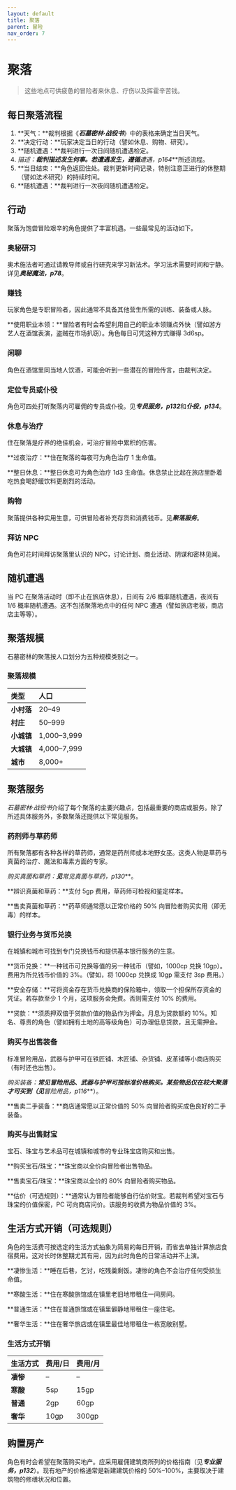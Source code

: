 ```yaml
---
layout: default
title: 聚落
parent: 冒险
nav_order: 7
---
```


# 聚落

> 这些地点可供疲惫的冒险者来休息、疗伤以及挥霍辛苦钱。

## 每日聚落流程

1. **天气：**裁判根据《***石墓密林·战役书***》中的表格来确定当日天气。
2. **决定行动：**玩家决定当日的行动（譬如休息、购物、研究）。
3. **随机遭遇：**裁判进行一次日间随机遭遇检定。
4. **描述：**裁判描述发生何事。若遭遇发生，遵循***遭遇，p164***所述流程。
5. **当日结束：**角色返回住处。裁判更新时间记录，特别注意正进行的休整期（譬如法术研究）的持续时间。
6. **随机遭遇：**裁判进行一次夜间随机遭遇检定。

## 行动

聚落为饱尝冒险艰辛的角色提供了丰富机遇。一些最常见的活动如下。

### 奥秘研习

奥术施法者可通过请教导师或自行研究来学习新法术。学习法术需要时间和宁静。详见***奥秘魔法，p78***。

### 赚钱

玩家角色是专职冒险者，因此通常不具备其他营生所需的训练、装备或人脉。

**使用职业本领：**冒险者有时会希望利用自己的职业本领赚点外快（譬如游方艺人在酒馆表演，盗贼在市场扒窃）。角色每日可凭这种方式赚得 3d6sp。

### 闲聊

角色在酒馆里同当地人饮酒，可能会听到一些潜在的冒险传言，由裁判决定。

### 定位专员或仆役

角色可四处打听聚落内可雇佣的专员或仆役。见***专员服务，p132***和***仆役，p134***。

### 休息与治疗

住在聚落是疗养的绝佳机会，可治疗冒险中累积的伤害。

**过夜治疗：**住在聚落的每夜可为角色治疗 1 生命值。

**整日休息：**整日休息可为角色治疗 1d3 生命值。休息禁止比起在旅店里卧着吃热食喝舒缓饮料更剧烈的活动。

### 购物

聚落提供各种实用生意，可供冒险者补充存货和消费钱币。见***聚落服务***。

### 拜访 NPC

角色可花时间拜访聚落里认识的 NPC，讨论计划、商业活动、阴谋和密林见闻。

## 随机遭遇

当 PC 在聚落活动时（即不止在旅店休息），日间有 2/6 概率随机遭遇，夜间有 1/6 概率随机遭遇。这不包括聚落地点中的任何 NPC 遭遇（譬如旅店老板，商店店主等等）。

## 聚落规模

石墓密林的聚落按人口划分为五种规模类别之一。

### 聚落规模

| **类型**   | **人口**    |
| :--------- | :---------- |
| **小村落** | 20–49       |
| **村庄**   | 50–999      |
| **小城镇** | 1,000–3,999 |
| **大城镇** | 4,000–7,999 |
| **城市**   | 8,000+      |

## 聚落服务

*石墓密林·战役书*介绍了每个聚落的主要兴趣点，包括最重要的商店或服务。除了所述具体服务外，多数聚落还提供以下常见服务。

### 药剂师与草药师

所有聚落都有各种各样的草药师，通常是药剂师或本地野女巫。这类人物是草药与真菌的治疗、魔法和毒素方面的专家。

**购买真菌和草药：**见***常见真菌与草药，p130***。

**辨识真菌和草药：**支付 5gp 费用，草药师可检视和鉴定样本。

**售卖真菌和草药：**药草师通常愿以正常价格的 50% 向冒险者购买实用（即无毒）的样本。

### 银行业务与货币兑换

在城镇和城市可找到专门兑换钱币和提供基本银行服务的生意。

**货币兑换：**一种钱币可兑换等值的另一种钱币（譬如，1000cp 兑换 10gp）。费用为所兑钱币价值的 3%。（譬如，将 1000cp 兑换成 10gp 需支付 3sp 费用。）

**安全存储：**可将资金存在货币兑换商的保险箱中，领取一个担保所存资金的凭证。若存款至少 1 个月，这项服务会免费。否则需支付 10% 的费用。

**贷款：**须质押双倍于贷款价值的物品作为押金。月息为贷款额的 10%。知名、尊贵的角色（譬如拥有土地的高等级角色）可办理低息贷款，且无需押金。

### 购买与出售装备

标准冒险用品，武器与护甲可在铁匠铺、木匠铺、杂货铺、皮革铺等小商店购买（有时还也出售）。

**购买装备：**常见冒险用品、武器与护甲可按标准价格购买。某些物品仅在较大聚落才可买到（见***冒险用品，p116***）。

**售卖二手装备：**商店通常愿以正常价值的 50% 向冒险者购买成色良好的二手装备。

### 购买与出售财宝

宝石、珠宝与艺术品可在城镇和城市的专业珠宝店购买和出售。

**购买宝石/珠宝：**珠宝商以全价向冒险者出售物品。

**售卖宝石/珠宝：**珠宝商以全价的 80% 向冒险者购买物品。

**估价（可选规则）：**通常认为冒险者能够自行估价财宝。若裁判希望对宝石与珠宝的价值保密，PC 可向商店问价。该服务的收费为物品价值的 3%。

## 生活方式开销（可选规则）

角色的生活费可按选定的生活方式抽象为简易的每日开销，而省去单独计算旅店食宿费用。这对长时休整期尤其有用，因为此时角色的日常活动并不上演。

**凄惨生活：**睡在后巷，乞讨，吃残羹剩饭。凄惨的角色不会治疗任何受损生命值。

**寒酸生活：**住在寒酸旅馆或在镇里老旧地带租住一间房间。

**普通生活：**住在普通旅馆或在镇里僻静地带租住一座住宅。

**奢华生活：**住在奢华旅店或在镇里最佳地带租住一栋宽敞别墅。

### 生活方式开销

| **生活方式** | **费用/日** | **费用/月** |
| :----------- | :---------- | :---------- |
| **凄惨**     | –           | –           |
| **寒酸**     | 5sp         | 15gp        |
| **普通**     | 2gp         | 60gp        |
| **奢华**     | 10gp        | 300gp       |

## 购置房产

角色有时会希望在聚落购买地产。应采用雇佣建筑商所列的价格指南（见***专业服务，p132***）。现有地产的价格通常是新建建筑价格的 50%–100%，主要取决于建筑物的修缮状况和位置。
